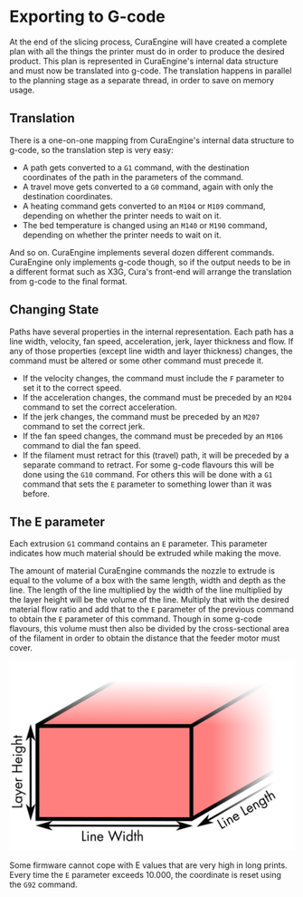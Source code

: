 Exporting to G-code
====
At the end of the slicing process, CuraEngine will have created a complete plan with all the things the printer must do in order to produce the desired product. This plan is represented in CuraEngine's internal data structure and must now be translated into g-code. The translation happens in parallel to the planning stage as a separate thread, in order to save on memory usage.

Translation
----
There is a one-on-one mapping from CuraEngine's internal data structure to g-code, so the translation step is very easy:

* A path gets converted to a `G1` command, with the destination coordinates of the path in the parameters of the command.
* A travel move gets converted to a `G0` command, again with only the destination coordinates.
* A heating command gets converted to an `M104` or `M109` command, depending on whether the printer needs to wait on it.
* The bed temperature is changed using an `M140` or `M190` command, depending on whether the printer needs to wait on it.

And so on. CuraEngine implements several dozen different commands. CuraEngine only implements g-code though, so if the output needs to be in a different format such as X3G, Cura's front-end will arrange the translation from g-code to the final format.

Changing State
----
Paths have several properties in the internal representation. Each path has a line width, velocity, fan speed, acceleration, jerk, layer thickness and flow. If any of those properties (except line width and layer thickness) changes, the command must be altered or some other command must precede it.

* If the velocity changes, the command must include the `F` parameter to set it to the correct speed.
* If the acceleration changes, the command must be preceded by an `M204` command to set the correct acceleration.
* If the jerk changes, the command must be preceded by an `M207` command to set the correct jerk.
* If the fan speed changes, the command must be preceded by an `M106` command to dial the fan speed.
* If the filament must retract for this (travel) path, it will be preceded by a separate command to retract. For some g-code flavours this will be done using the `G10` command. For others this will be done with a `G1` command that sets the `E` parameter to something lower than it was before.

The E parameter
----
Each extrusion `G1` command contains an `E` parameter. This parameter indicates how much material should be extruded while making the move.

The amount of material CuraEngine commands the nozzle to extrude is equal to the volume of a box with the same length, width and depth as the line. The length of the line multiplied by the width of the line multiplied by the layer height will be the volume of the line. Multiply that with the desired material flow ratio and add that to the `E` parameter of the previous command to obtain the `E` parameter of this command. Though in some g-code flavours, this volume must then also be divided by the cross-sectional area of the filament in order to obtain the distance that the feeder motor must cover.

![Line modelled as a box](assets/box_model.svg)

Some firmware cannot cope with E values that are very high in long prints. Every time the `E` parameter exceeds 10.000, the coordinate is reset using the `G92` command.